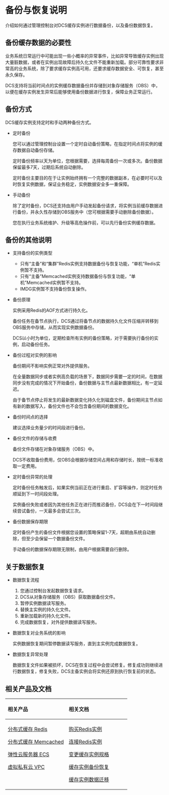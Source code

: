 # 备份与恢复说明<a name="zh-cn_topic_0079545637"></a>

介绍如何通过管理控制台对DCS缓存实例进行数据备份，以及备份数据恢复。

## 备份缓存数据的必要性<a name="section456145517195"></a>

业务系统日常运行中可能出现一些小概率的异常事件，比如异常导致缓存实例出现大量脏数据，或者在实例出现故障后持久化文件不能重新加载。部分可靠性要求非常高的业务系统，除了要求缓存实例高可用，还要求缓存数据安全、可恢复，甚至永久保存。

DCS支持将当前时间点的实例缓存数据备份并存储到对象存储服务（OBS）中，以便在缓存实例发生异常后能够使用备份数据进行恢复，保障业务正常运行。

## 备份方式<a name="section944618010201"></a>

DCS缓存实例支持定时和手动两种备份方式。

-   定时备份

    您可以通过管理控制台设置一个定时自动备份策略，在指定时间点将实例的缓存数据自动备份存储。

    定时备份频率以天为单位，您根据需要，选择每周备份一次或多次。备份数据保留最多7天，过期后系统自动删除。

    定时备份主要目的在于让实例始终拥有一个完整的数据副本，在必要时可以及时恢复实例数据，保证业务稳定，实例数据安全多一重保障。

-   手动备份

    除了定时备份，DCS还支持由用户手动发起备份请求，将实例当前缓存数据进行备份，并永久性存储到OBS服务中（您可根据需要手动删除备份数据）。

    您在执行业务系统维护、升级等高危操作前，可以先行备份实例缓存数据。


## 备份的其他说明<a name="section17292763209"></a>

-   支持备份的实例类型
    -   只有“主备”和“集群”Redis实例支持数据备份与恢复功能，“单机”Redis实例暂不支持。
    -   只有“主备”Memcached实例支持数据备份与恢复功能，“单机”Memcached实例暂不支持。
    -   IMDG实例暂不支持备份恢复操作。

-   备份原理

    实例采用Redis的AOF方式进行持久化。

    备份任务在备节点执行，DCS通过将备节点的数据持久化文件压缩并转移到OBS服务中存储，从而实现实例数据备份。

    DCS以小时为单位，定期检查所有实例的备份策略，对于需要执行备份的实例，启动备份任务。

-   备份过程对实例的影响

    备份期间不影响实例正常对外提供服务。

    在全量数据同步或者实例高负载的场景下，数据同步需要一定的时间，在数据同步没有完成的情况下开始备份，备份数据与主节点最新数据相比，有一定延迟。

    由于备节点停止将发生的最新数据变化持久化到磁盘文件，备份期间主节点如有新的数据写入，备份文件也不会包含备份期间的数据变化。

-   备份时间点的选择

    建议选择业务量少的时间段进行备份。

-   备份文件的存储与收费

    备份文件存储在对象存储服务（OBS）中。

    DCS不收取备份费用，仅OBS会根据存储空间占用和存储时长，按统一标准收取一定费用。

-   定时备份异常的处理

    定时备份任务触发后，如果实例当前正在进行重启、扩容等操作，则定时任务顺延到下一时间段处理。

    实例备份失败或者因为其他任务正在进行而推迟备份，DCS会在下一时间段继续尝试备份，一天最多会尝试三次。

-   备份数据保存期限

    定时备份产生的备份文件根据您设置的策略保留1-7天，超期由系统自动删除，但至少会保留一个数据备份文件。

    手动备份的数据保存期限无限制，由用户根据需要自行删除。


## 关于数据恢复<a name="section124161411192019"></a>

-   数据恢复流程
    1.  您通过控制台发起数据恢复请求。
    2.  DCS从对象存储服务（OBS）获取数据备份文件。
    3.  暂停实例数据读写服务。
    4.  替换主实例的持久化文件。
    5.  重新加载新的持久化文件。
    6.  完成数据恢复，对外提供数据读写服务。

-   数据恢复对业务系统的影响

    实例数据恢复期间暂停数据读写服务，直到主实例完成数据恢复。

-   数据恢复异常处理

    数据恢复文件如果被损坏，DCS在恢复过程中会尝试修复。修复成功则继续进行数据恢复，修复失败，DCS主备实例会将实例还原到执行恢复前的状态。


## 相关产品及文档<a name="section152613113129"></a>

<a name="td475c361406b4841ba0faa98fc782ed5"></a>
<table><thead align="left"><tr id="rb27d733848ce4e7a9386965803595f1b"><th class="cellrowborder" valign="top" width="50%" id="mcps1.1.3.1.1"><p id="a5cc8ae3032d8416f9696b6f2a50d82d4"><a name="a5cc8ae3032d8416f9696b6f2a50d82d4"></a><a name="a5cc8ae3032d8416f9696b6f2a50d82d4"></a>相关产品</p>
</th>
<th class="cellrowborder" valign="top" width="50%" id="mcps1.1.3.1.2"><p id="ad3b8309045294369bdb9a006daef8f00"><a name="ad3b8309045294369bdb9a006daef8f00"></a><a name="ad3b8309045294369bdb9a006daef8f00"></a>相关文档</p>
</th>
</tr>
</thead>
<tbody><tr id="re4588baf45714b4f80c021cca1290879"><td class="cellrowborder" valign="top" width="50%" headers="mcps1.1.3.1.1 "><p id="a8c37acc50b884e0b9a71051bcb9179b4"><a name="a8c37acc50b884e0b9a71051bcb9179b4"></a><a name="a8c37acc50b884e0b9a71051bcb9179b4"></a><a href="https://www.huaweicloud.com/product/dcs.html?infodocbz" target="_blank" rel="noopener noreferrer">分布式缓存 Redis</a></p>
<p id="a11d9314698354304b9a9e9cb1270b5c9"><a name="a11d9314698354304b9a9e9cb1270b5c9"></a><a name="a11d9314698354304b9a9e9cb1270b5c9"></a><a href="https://www.huaweicloud.com/product/dcsmem.html?infodocbz" target="_blank" rel="noopener noreferrer">分布式缓存 Memcached</a></p>
<p id="abeaed75bd99c4aeeb5ef850c82a274f2"><a name="abeaed75bd99c4aeeb5ef850c82a274f2"></a><a name="abeaed75bd99c4aeeb5ef850c82a274f2"></a><a href="https://www.huaweicloud.com/product/ecs.html?infodocbz" target="_blank" rel="noopener noreferrer">弹性云服务器 ECS</a></p>
<p id="zh-cn_topic_0046844820_p841193941416"><a name="zh-cn_topic_0046844820_p841193941416"></a><a name="zh-cn_topic_0046844820_p841193941416"></a><a href="http://www.huaweicloud.com/product/vpc.html?infodocbz" target="_blank" rel="noopener noreferrer">虚拟私有云 VPC</a></p>
</td>
<td class="cellrowborder" valign="top" width="50%" headers="mcps1.1.3.1.2 "><p id="a0c4ea7b976b745079231aeb676430680"><a name="a0c4ea7b976b745079231aeb676430680"></a><a name="a0c4ea7b976b745079231aeb676430680"></a><a href="https://support.huaweicloud.com/usermanual-dcs/dcs-zh-ug-180315001.html?infodocbz" target="_blank" rel="noopener noreferrer">购买Redis实例</a></p>
<p id="zh-cn_topic_0046844820_p682916370595"><a name="zh-cn_topic_0046844820_p682916370595"></a><a name="zh-cn_topic_0046844820_p682916370595"></a><a href="https://support.huaweicloud.com/usermanual-dcs/zh-cn_topic_0082114847.html?infodocbz" target="_blank" rel="noopener noreferrer">连接Redis实例</a></p>
<p id="a3d146c9e41904a09b098cc34a53b5652"><a name="a3d146c9e41904a09b098cc34a53b5652"></a><a name="a3d146c9e41904a09b098cc34a53b5652"></a><a href="https://support.huaweicloud.com/usermanual-dcs/zh-cn_topic_0061845451.html?infodocbz" target="_blank" rel="noopener noreferrer">变更缓存实例规格</a></p>
<p id="zh-cn_topic_0046844820_p12250886517"><a name="zh-cn_topic_0046844820_p12250886517"></a><a name="zh-cn_topic_0046844820_p12250886517"></a><a href="https://support.huaweicloud.com/usermanual-dcs/zh-cn_topic_0079545637.html?infodocbz" target="_blank" rel="noopener noreferrer">缓存实例备份恢复</a></p>
<p id="zh-cn_topic_0046844820_p143616360517"><a name="zh-cn_topic_0046844820_p143616360517"></a><a name="zh-cn_topic_0046844820_p143616360517"></a><a href="https://support.huaweicloud.com/migration-dcs/zh-cn_topic_0078784423.html?infodocbz" target="_blank" rel="noopener noreferrer">缓存实例数据迁移</a></p>
</td>
</tr>
</tbody>
</table>

